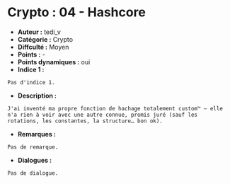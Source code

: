 # Crypto : 04 - Hashcore

- **Auteur :** tedi_v
- **Catégorie :** Crypto
- **Diffculté :** Moyen
- **Points :** -
- **Points dynamiques :** oui
- **Indice 1 :**
```
Pas d'indice 1.
```

- **Description :**
```
J'ai inventé ma propre fonction de hachage totalement custom™ — elle n'a rien à voir avec une autre connue, promis juré (sauf les rotations, les constantes, la structure… bon ok).
```

- **Remarques :**
```
Pas de remarque.
```

- **Dialogues :**
```
Pas de dialogue.
```
